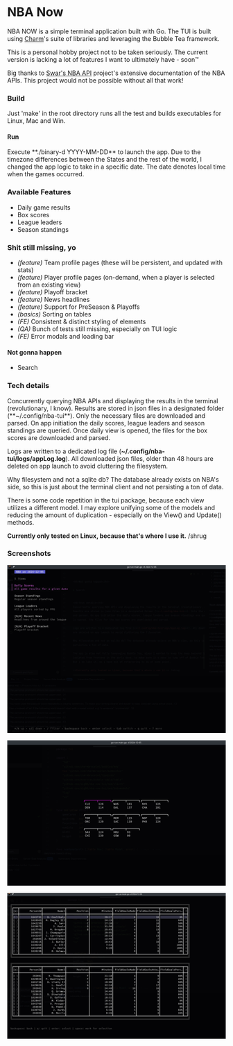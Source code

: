 <h1>NBA Now</h1>

NBA NOW is a simple terminal application built with Go. 
The TUI is built using [Charm](https://charm.sh)'s suite of libraries and leveraging the Bubble Tea framework.

This is a personal hobby project not to be taken seriously. The current version is lacking a lot of features I want to ultimately
have - soon:tm:

Big thanks to [Swar's NBA API](https://github.com/swar/nba_api) project's 
extensive documentation of the NBA APIs. This project would not be possible
without all that work!


<h3>Build</h3>

Just 'make' in the root directory runs all the test and builds executables for Linux, Mac and Win.

<h4>Run</h4>
Execute **./binary-d YYYY-MM-DD** to launch the app. Due to the timezone differences between the States
and the rest of the world, I changed the app logic to take in a specific date. The date
denotes local time when the games occurred.

<h3>Available Features</h3>

* Daily game results
* Box scores
* League leaders
* Season standings


<h3>Shit still missing, yo</h3>

* _(feature)_ Team profile pages (these will be persistent, and updated with stats)
* _(feature)_ Player profile pages (on-demand, when a player is selected from an existing view)
* _(feature)_ Playoff bracket
* _(feature)_ News headlines
* _(feature)_ Support for PreSeason & Playoffs
* _(basics)_ Sorting on tables
* _(FE)_ Consistent & distinct styling of elements
* _(QA)_ Bunch of tests still missing, especially on TUI logic
* _(FE)_ Error modals and loading bar


<h4>Not gonna happen</h4>

* Search


<h3>Tech details</h3> 
Concurrently querying NBA APIs and displaying the results in the terminal (revolutionary, I know).
Results are stored in json files in a designated folder (**~/.config/nba-tui**). Only the necessary files are downloaded
and parsed. On app initiation the daily scores, league leaders and season standings are queried. Once daily view
is opened, the files for the box scores are downloaded and parsed.

Logs are written to a dedicated log file (**~/.config/nba-tui/logs/appLog.log**). All downloaded json files, older than 48 hours
are deleted on app launch to avoid cluttering the filesystem.

Why filesystem and not a sqlite db? The database already exists on NBA's side, so this is just about the terminal client and not
persisting a ton of data.

There is some code repetition in the tui package, because each view utilizes a different model.
I may explore unifying some of the models and reducing the amount of duplication - especially on the View() and Update()
methods.

**Currently only tested on Linux, because that's where I use it.** /shrug

<h3>Screenshots</h3>

![Alt text](/screenshots/sc1.png?raw=true "Main Menu")

![Alt text](/screenshots/sc2.png?raw=true "Daily View")

![Alt text](/screenshots/sc3.png?raw=true "Box Score")

